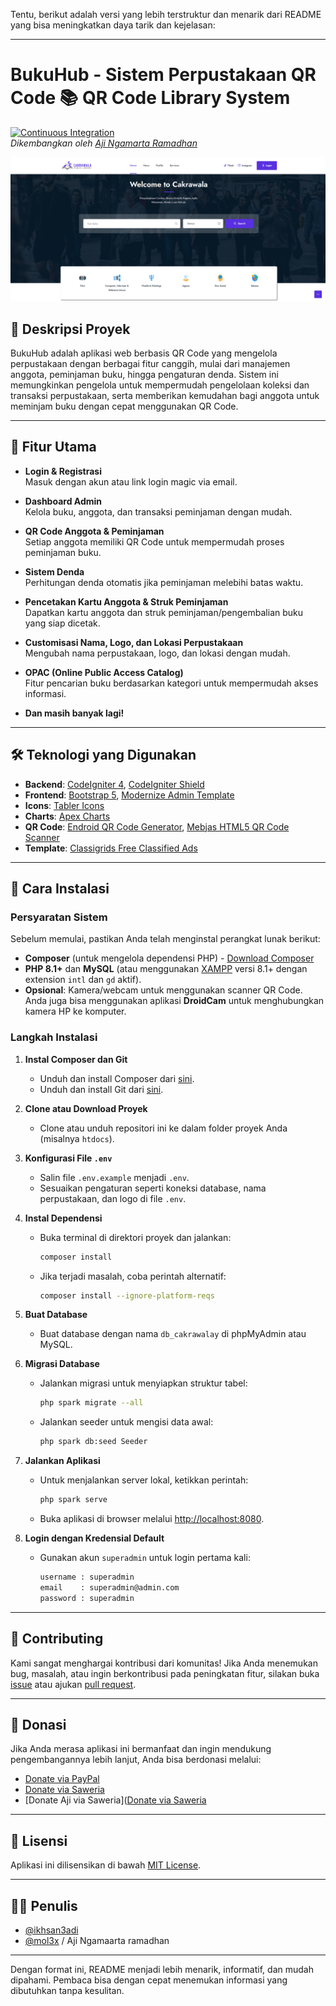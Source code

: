 Tentu, berikut adalah versi yang lebih terstruktur dan menarik dari README yang bisa meningkatkan daya tarik dan kejelasan:

---

# BukuHub - Sistem Perpustakaan QR Code 📚 QR Code Library System

[![Continuous Integration](https://github.com/ikhsan3adi/sistem-perpustakaan-qr-code/actions/workflows/ci.yml/badge.svg)](https://github.com/ikhsan3adi/sistem-perpustakaan-qr-code/actions/workflows/ci.yml)  
*Dikembangkan oleh [Aji Ngamarta Ramadhan](https://github.com/mol3x/Cakrawala)*

![Preview](https://raw.githubusercontent.com/mol3x/Cakrawala/refs/heads/main/screenshots/home.png)

## 📜 Deskripsi Proyek

BukuHub adalah aplikasi web berbasis QR Code yang mengelola perpustakaan dengan berbagai fitur canggih, mulai dari manajemen anggota, peminjaman buku, hingga pengaturan denda. Sistem ini memungkinkan pengelola untuk mempermudah pengelolaan koleksi dan transaksi perpustakaan, serta memberikan kemudahan bagi anggota untuk meminjam buku dengan cepat menggunakan QR Code.

---

## 🚀 Fitur Utama

- **Login & Registrasi**  
  Masuk dengan akun atau link login magic via email.
  
- **Dashboard Admin**  
  Kelola buku, anggota, dan transaksi peminjaman dengan mudah.

- **QR Code Anggota & Peminjaman**  
  Setiap anggota memiliki QR Code untuk mempermudah proses peminjaman buku.

- **Sistem Denda**  
  Perhitungan denda otomatis jika peminjaman melebihi batas waktu.

- **Pencetakan Kartu Anggota & Struk Peminjaman**  
  Dapatkan kartu anggota dan struk peminjaman/pengembalian buku yang siap dicetak.

- **Customisasi Nama, Logo, dan Lokasi Perpustakaan**  
  Mengubah nama perpustakaan, logo, dan lokasi dengan mudah.

- **OPAC (Online Public Access Catalog)**  
  Fitur pencarian buku berdasarkan kategori untuk mempermudah akses informasi.

- **Dan masih banyak lagi!**

---

## 🛠️ Teknologi yang Digunakan

- **Backend**: [CodeIgniter 4](https://codeigniter.com/), [CodeIgniter Shield](https://codeigniter4.github.io/shield/)
- **Frontend**: [Bootstrap 5](https://getbootstrap.com/), [Modernize Admin Template](https://adminmart.com/product/modernize-free-bootstrap-5-admin-template/)
- **Icons**: [Tabler Icons](https://tabler-icons.io/)
- **Charts**: [Apex Charts](https://apexcharts.com/)
- **QR Code**: [Endroid QR Code Generator](https://github.com/endroid/qr-code), [Mebjas HTML5 QR Code Scanner](https://github.com/mebjas/html5-qrcode)
- **Template**: [Classigrids Free Classified Ads](https://graygrids.com/templates/classigrids-free-classified-ads-html-template-ui-kit)

---

## 📝 Cara Instalasi

### Persyaratan Sistem

Sebelum memulai, pastikan Anda telah menginstal perangkat lunak berikut:

- **Composer** (untuk mengelola dependensi PHP) - [Download Composer](https://getcomposer.org/download/)
- **PHP 8.1+** dan **MySQL** (atau menggunakan [XAMPP](https://www.apachefriends.org/download.html) versi 8.1+ dengan extension `intl` dan `gd` aktif).
- **Opsional**: Kamera/webcam untuk menggunakan scanner QR Code. Anda juga bisa menggunakan aplikasi **DroidCam** untuk menghubungkan kamera HP ke komputer.

### Langkah Instalasi

1. **Instal Composer dan Git**  
   - Unduh dan install Composer dari [sini](https://getcomposer.org/download/).
   - Unduh dan install Git dari [sini](https://git-scm.com/downloads).

2. **Clone atau Download Proyek**  
   - Clone atau unduh repositori ini ke dalam folder proyek Anda (misalnya `htdocs`).

3. **Konfigurasi File `.env`**  
   - Salin file `.env.example` menjadi `.env`.
   - Sesuaikan pengaturan seperti koneksi database, nama perpustakaan, dan logo di file `.env`.

4. **Instal Dependensi**  
   - Buka terminal di direktori proyek dan jalankan:
     ```bash
     composer install
     ```
   - Jika terjadi masalah, coba perintah alternatif:
     ```bash
     composer install --ignore-platform-reqs
     ```

5. **Buat Database**  
   - Buat database dengan nama `db_cakrawalay` di phpMyAdmin atau MySQL.

6. **Migrasi Database**  
   - Jalankan migrasi untuk menyiapkan struktur tabel:
     ```bash
     php spark migrate --all
     ```
   - Jalankan seeder untuk mengisi data awal:
     ```bash
     php spark db:seed Seeder
     ```

7. **Jalankan Aplikasi**  
   - Untuk menjalankan server lokal, ketikkan perintah:
     ```bash
     php spark serve
     ```
   - Buka aplikasi di browser melalui [http://localhost:8080](http://localhost:8080).

8. **Login dengan Kredensial Default**  
   - Gunakan akun `superadmin` untuk login pertama kali:
     ```txt
     username : superadmin
     email    : superadmin@admin.com
     password : superadmin
     ```

---

## 🤝 Contributing

Kami sangat menghargai kontribusi dari komunitas! Jika Anda menemukan bug, masalah, atau ingin berkontribusi pada peningkatan fitur, silakan buka [issue](https://github.com/ikhsan3adi/sistem-perpustakaan-qr-code/issues) atau ajukan [pull request](https://github.com/ikhsan3adi/sistem-perpustakaan-qr-code/pulls).

---

## 💸 Donasi

Jika Anda merasa aplikasi ini bermanfaat dan ingin mendukung pengembangannya lebih lanjut, Anda bisa berdonasi melalui:

- [Donate via PayPal](https://paypal.me/xannxett?country.x=ID&locale.x=en_US)
- [Donate via Saweria](https://saweria.co/xiboxann)
- [Donate Aji via Saweria]([Donate via Saweria](https://saweria.co/xiboxann)

---

## 📝 Lisensi

Aplikasi ini dilisensikan di bawah [MIT License](https://github.com/ikhsan3adi/sistem-perpustakaan-qr-code/raw/main/LICENSE).

---

## 👨‍💻 Penulis

- [@ikhsan3adi](https://github.com/ikhsan3adi)
- [@mol3x](https://github.com/mol3x/) / Aji Ngamaarta ramadhan

---

Dengan format ini, README menjadi lebih menarik, informatif, dan mudah dipahami. Pembaca bisa dengan cepat menemukan informasi yang dibutuhkan tanpa kesulitan.
